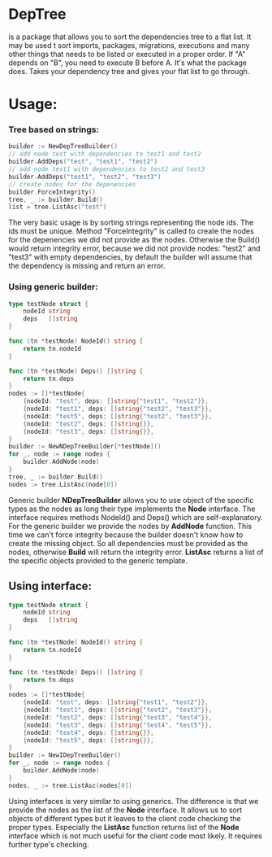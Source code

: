 # DepTree
is a package that allows you to sort the dependencies tree to a flat list. It may be
used t sort imports, packages, migrations, executions and many other things that needs to be listed or 
executed in a proper order. If "A" depends on "B", you need to execute B before
A. It's what the package does. Takes your dependency tree and gives your flat list to go through.


# Usage:
### Tree based on strings:
```go
builder := NewDepTreeBuilder()
// add node test with dependencies to test1 and test2
builder.AddDeps("test", "test1", "test2")
// add node test1 with dependencies to test2 and test3
builder.AddDeps("test1", "test2", "test3")
// create nodes for the depenencies
builder.ForceIntegrity()
tree, _ := builder.Build()
list = tree.ListAsc("test")
```
The very basic usage is by sorting strings representing the node ids. The ids must be unique.
Method "ForceIntegrity" is called to create the nodes for the depenencies we did not provide as the nodes.
Otherwise the Build() would return integrity error, because we did not provide nodes: "test2" and "test3"
with empty dependencies, by default the builder will assume that the dependency is missing and return an error.

### Using generic builder:
```go
type testNode struct {
    nodeId string
    deps   []string
}

func (tn *testNode) NodeId() string {
    return tn.nodeId
}

func (tn *testNode) Deps() []string {
    return tn.deps
}
nodes := []*testNode{
    {nodeId: "test", deps: []string{"test1", "test2"}},
    {nodeId: "test1", deps: []string{"test2", "test3"}},
    {nodeId: "test5", deps: []string{"test2", "test3"}},
    {nodeId: "test2", deps: []string{}},
    {nodeId: "test3", deps: []string{}},
}
builder := NewNDepTreeBuilder[*testNode]()
for _, node := range nodes {
    builder.AddNode(node)
}
tree, _ := builder.Build()
nodes := tree.ListAsc(node[0])

```
Generic builder **NDepTreeBuilder** allows you to use object of the specific types as the nodes
as long their type implements the **Node** interface. The interface requires methods NodeId() and Deps() which are
self-explanatory. For the generic builder we provide the nodes by **AddNode** function. This
time we can't force integrity because the builder doesn't know how to create the missing object.
So all dependencies must be provided as the nodes, otherwise **Build** will return the integrity error.
**ListAsc** returns a list of the specific objects provided to the generic template.

## Using interface:
```go
type testNode struct {
    nodeId string
    deps   []string
}

func (tn *testNode) NodeId() string {
    return tn.nodeId
}

func (tn *testNode) Deps() []string {
    return tn.deps
}
nodes := []*testNode{
    {nodeId: "test", deps: []string{"test1", "test2"}},
    {nodeId: "test1", deps: []string{"test2", "test3"}},
    {nodeId: "test2", deps: []string{"test3", "test4"}},
    {nodeId: "test3", deps: []string{"test4", "test5"}},
    {nodeId: "test4", deps: []string{}},
    {nodeId: "test5", deps: []string{}},
}
builder := NewIDepTreeBuilder()
for _, node := range nodes {
    builder.AddNode(node)
}
nodes, _ := tree.ListAsc(nodes[0])
```
Using interfaces is very similar to using generics. The difference is that we
provide the nodes as the list of the **Node** interface. It allows us to sort objects
of different types but it leaves to the client code checking the proper types. 
Especially the **ListAsc** function returns list of the **Node** interface which
is not much useful for the client code most likely. It requires further type's checking.